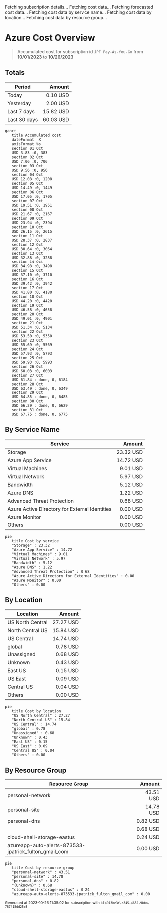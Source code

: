 Fetching subscription details...
Fetching cost data...
Fetching forecasted cost data...
Fetching cost data by service name...
Fetching cost data by location...
Fetching cost data by resource group...
# Azure Cost Overview

> Accumulated cost for subscription id `JPF Pay-As-You-Go` from **10/01/2023** to **10/26/2023**

## Totals

|Period|Amount|
|---|---:|
|Today|0.10 USD|
|Yesterday|2.00 USD|
|Last 7 days|15.82 USD|
|Last 30 days|60.03 USD|

```mermaid
gantt
   title Accumulated cost
   dateFormat  X
   axisFormat %s
   section 01 Oct
   USD 3.83 :0, 383
   section 02 Oct
   USD 7.06 :0, 706
   section 03 Oct
   USD 9.56 :0, 956
   section 04 Oct
   USD 12.08 :0, 1208
   section 05 Oct
   USD 14.49 :0, 1449
   section 06 Oct
   USD 17.05 :0, 1705
   section 07 Oct
   USD 19.51 :0, 1951
   section 08 Oct
   USD 21.67 :0, 2167
   section 09 Oct
   USD 23.94 :0, 2394
   section 10 Oct
   USD 26.15 :0, 2615
   section 11 Oct
   USD 28.37 :0, 2837
   section 12 Oct
   USD 30.64 :0, 3064
   section 13 Oct
   USD 32.88 :0, 3288
   section 14 Oct
   USD 34.98 :0, 3498
   section 15 Oct
   USD 37.10 :0, 3710
   section 16 Oct
   USD 39.42 :0, 3942
   section 17 Oct
   USD 41.80 :0, 4180
   section 18 Oct
   USD 44.20 :0, 4420
   section 19 Oct
   USD 46.58 :0, 4658
   section 20 Oct
   USD 49.01 :0, 4901
   section 21 Oct
   USD 51.34 :0, 5134
   section 22 Oct
   USD 53.50 :0, 5350
   section 23 Oct
   USD 55.69 :0, 5569
   section 24 Oct
   USD 57.93 :0, 5793
   section 25 Oct
   USD 59.93 :0, 5993
   section 26 Oct
   USD 60.03 :0, 6003
   section 27 Oct
   USD 61.84 : done, 0, 6184
   section 28 Oct
   USD 63.49 : done, 0, 6349
   section 29 Oct
   USD 64.85 : done, 0, 6485
   section 30 Oct
   USD 66.29 : done, 0, 6629
   section 31 Oct
   USD 67.75 : done, 0, 6775
```

## By Service Name

|Service|Amount|
|---|---:|
|Storage|23.32 USD|
|Azure App Service|14.72 USD|
|Virtual Machines|9.01 USD|
|Virtual Network|5.97 USD|
|Bandwidth|5.12 USD|
|Azure DNS|1.22 USD|
|Advanced Threat Protection|0.68 USD|
|Azure Active Directory for External Identities|0.00 USD|
|Azure Monitor|0.00 USD|
|Others|0.00 USD|

```mermaid
pie
   title Cost by service
   "Storage" : 23.32
   "Azure App Service" : 14.72
   "Virtual Machines" : 9.01
   "Virtual Network" : 5.97
   "Bandwidth" : 5.12
   "Azure DNS" : 1.22
   "Advanced Threat Protection" : 0.68
   "Azure Active Directory for External Identities" : 0.00
   "Azure Monitor" : 0.00
   "Others" : 0.00
```

## By Location

|Location|Amount|
|---|---:|
|US North Central|27.27 USD|
|North Central US|15.84 USD|
|US Central|14.74 USD|
|global|0.78 USD|
|Unassigned|0.68 USD|
|Unknown|0.43 USD|
|East US|0.15 USD|
|US East|0.09 USD|
|Central US|0.04 USD|
|Others|0.00 USD|

```mermaid
pie
   title Cost by location
   "US North Central" : 27.27
   "North Central US" : 15.84
   "US Central" : 14.74
   "global" : 0.78
   "Unassigned" : 0.68
   "Unknown" : 0.43
   "East US" : 0.15
   "US East" : 0.09
   "Central US" : 0.04
   "Others" : 0.00
```

## By Resource Group

|Resource Group|Amount|
|---|---:|
|personal-network|43.51 USD|
|personal-site|14.78 USD|
|personal-dns|0.82 USD|
||0.68 USD|
|cloud-shell-storage-eastus|0.24 USD|
|azureapp-auto-alerts-873533-jpatrick_fulton_gmail_com|0.00 USD|

```mermaid
pie
   title Cost by resource group
   "personal-network" : 43.51
   "personal-site" : 14.78
   "personal-dns" : 0.82
   "(Unknown)" : 0.68
   "cloud-shell-storage-eastus" : 0.24
   "azureapp-auto-alerts-873533-jpatrick_fulton_gmail_com" : 0.00
```

<sup>Generated at 2023-10-26 11:35:02 for subscription with id `4913be3f-a345-4652-9bba-767418dd25e3`</sup>
